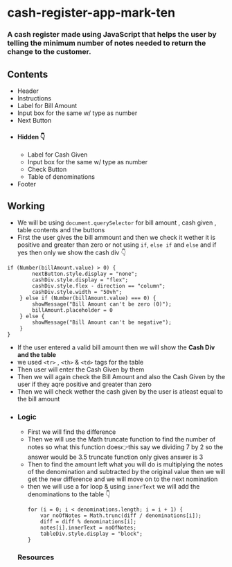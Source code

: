 # cash-register-app-mark-ten
### A cash register made using JavaScript that helps the user by telling the minimum number of notes needed to return the change to the customer.

## Contents 
- Header
- Instructions
- Label for Bill Amount 
- Input box for the same w/ type as number
- Next Button
- #### Hidden 👇
    - Label for Cash Given
    - Input box for the same w/ type as number
    - Check Button
    - Table of denominations
- Footer

## Working 
- We will be using `document.querySelector` for bill amount , cash given , table contents and the buttons
- First the user gives the bill ammount and then we check it wether it is positive and greater than zero or not using `if`, `else if` and `else` and if yes then only we show the cash div 👇
```
if (Number(billAmount.value) > 0) {
        nextButton.style.display = "none";
        cashDiv.style.display = "flex";
        cashDiv.style.flex - direction == "column";
        cashDiv.style.width = "50vh";
    } else if (Number(billAmount.value) === 0) {
        showMessage("Bill Amount can't be zero (0)");
        billAmount.placeholder = 0
    } else {
        showMessage("Bill Amount can't be negative");
    }
}
```
- If the user entered a valid bill amount then we will show the **Cash Div and the table** 
- we used `<tr>` , `<th>` & `<td>` tags for the table
- Then user will enter the Cash Given by them 
- Then we will again check the Bill Amount and also the Cash Given by the user if they aqre positive and greater than zero
- Then we will check wether the cash given by the user is atleast equal to the bill amount
- ### Logic 
    - First we will find the difference
    - Then we will use the Math truncate function to find the number of notes 
        so what this function does👉this say we dividing 7 by 2 so the answer would be 3.5 truncate function only gives answer is 3 
    - Then to find the amount left what you will do is multiplying the notes of the denomination and subtracted by the original value then      we will get the new difference and we will move on to the next nomination
    - then we will use a for loop & using `innerText` we will add the denominations to the table 👇
        ```
        for (i = 0; i < denominations.length; i = i + 1) {
            var noOfNotes = Math.trunc(diff / denominations[i]);
            diff = diff % denominations[i];
            notes[i].innerText = noOfNotes;
            tableDiv.style.display = "block";
        }
        ```
    ### Resources
